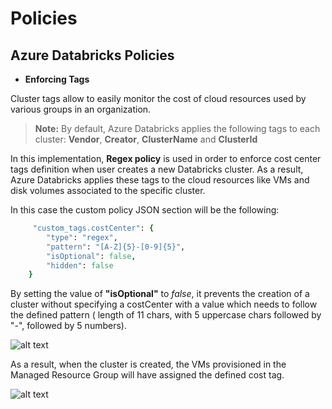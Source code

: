 # Policies
## Azure Databricks Policies
* **Enforcing Tags**
    
Cluster tags allow to easily monitor the cost of cloud resources used by various groups in an organization. 

>**Note:** By default, Azure Databricks applies the following tags to each cluster: **Vendor**, **Creator**, **ClusterName** and **ClusterId**


In this implementation, **Regex policy** is used in order to enforce cost center tags definition when user creates a new Databricks cluster. As a result, Azure Databricks applies these tags to the cloud resources like VMs and disk volumes associated to the specific cluster. 

 In this case the custom policy JSON section will be the following: 

~~~ruby
     "custom_tags.costCenter": {
        "type": "regex",
        "pattern": "[A-Z]{5}-[0-9]{5}",
        "isOptional": false,
        "hidden": false
    } 
~~~
By setting the value of **"isOptional"** to *false*, it prevents the creation of a cluster without specifying a costCenter with a value which needs to follow the defined pattern ( length of 11 chars, with 5 uppercase chars followed by "-", followed by 5 numbers). 

![alt text](https://github.com/Azure/data-node/blob/adb-regex/code/policies/DefiningCostCenter-DatabricksUX.png "Cost Center Definition")



As a result, when the cluster is created, the VMs provisioned in the Managed Resource Group will have assigned the defined cost tag. 

![alt text](https://github.com/Azure/data-node/blob/adb-regex/code/policies/CostCenterDefined-Portal.png  "Associated VMs with the cost center assigned")